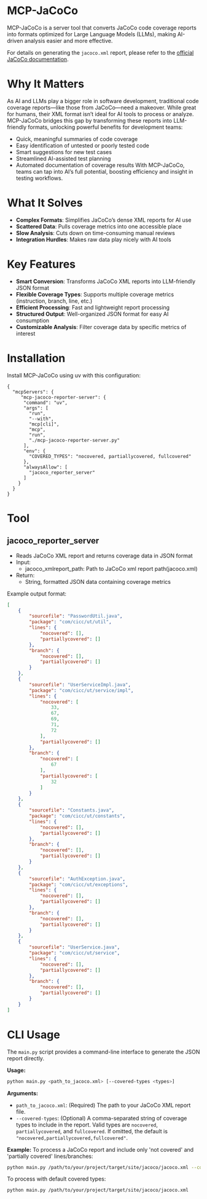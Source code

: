 # MCP-JaCoCo
MCP-JaCoCo is a server tool that converts JaCoCo code coverage reports into formats optimized for Large Language Models (LLMs), making AI-driven analysis easier and more effective.

For details on generating the `jacoco.xml` report, please refer to the [official JaCoCo documentation](https://www.jacoco.org/jacoco/trunk/doc/).

# Why It Matters
As AI and LLMs play a bigger role in software development, traditional code coverage reports—like those from JaCoCo—need a makeover. While great for humans, their XML format isn’t ideal for AI tools to process or analyze. MCP-JaCoCo bridges this gap by transforming these reports into LLM-friendly formats, unlocking powerful benefits for development teams:

- Quick, meaningful summaries of code coverage
- Easy identification of untested or poorly tested code
- Smart suggestions for new test cases
- Streamlined AI-assisted test planning
- Automated documentation of coverage results
With MCP-JaCoCo, teams can tap into AI’s full potential, boosting efficiency and insight in testing workflows.

# What It Solves
- **Complex Formats**: Simplifies JaCoCo’s dense XML reports for AI use
- **Scattered Data**: Pulls coverage metrics into one accessible place
- **Slow Analysis**: Cuts down on time-consuming manual reviews
- **Integration Hurdles**: Makes raw data play nicely with AI tools

# Key Features
- **Smart Conversion**: Transforms JaCoCo XML reports into LLM-friendly JSON format
- **Flexible Coverage Types**: Supports multiple coverage metrics (instruction, branch, line, etc.)
- **Efficient Processing**: Fast and lightweight report processing
- **Structured Output**: Well-organized JSON format for easy AI consumption
- **Customizable Analysis**: Filter coverage data by specific metrics of interest

# Installation
Install MCP-JaCoCo using uv with this configuration:
```
{
  "mcpServers": {
     "mcp-jacoco-reporter-server": {
      "command": "uv",
      "args": [
        "run",
        "--with",
        "mcp[cli]",
        "mcp",
        "run",
        "./mcp-jacoco-reporter-server.py"
      ],
      "env": {
        "COVERED_TYPES": "nocovered, partiallycovered, fullcovered"
      },
      "alwaysAllow": [
        "jacoco_reporter_server"
      ]
    }
  }
}
```

# Tool
## jacoco_reporter_server

- Reads JaCoCo XML report and returns coverage data in JSON format
- Input:
  - jacoco_xmlreport_path: Path to JaCoCo xml report path(jacoco.xml)
- Return:
  - String, formatted JSON data containing coverage metrics

Example output format:
```json
[
    {
        "sourcefile": "PasswordUtil.java",
        "package": "com/cicc/ut/util",
        "lines": {
            "nocovered": [],
            "partiallycovered": []
        },
        "branch": {
            "nocovered": [],
            "partiallycovered": []
        }
    },
    {
        "sourcefile": "UserServiceImpl.java",
        "package": "com/cicc/ut/service/impl",
        "lines": {
            "nocovered": [
                33,
                67,
                69,
                71,
                72
            ],
            "partiallycovered": []
        },
        "branch": {
            "nocovered": [
                67
            ],
            "partiallycovered": [
                32
            ]
        }
    },
    {
        "sourcefile": "Constants.java",
        "package": "com/cicc/ut/constants",
        "lines": {
            "nocovered": [],
            "partiallycovered": []
        },
        "branch": {
            "nocovered": [],
            "partiallycovered": []
        }
    },
    {
        "sourcefile": "AuthException.java",
        "package": "com/cicc/ut/exceptions",
        "lines": {
            "nocovered": [],
            "partiallycovered": []
        },
        "branch": {
            "nocovered": [],
            "partiallycovered": []
        }
    },
    {
        "sourcefile": "UserService.java",
        "package": "com/cicc/ut/service",
        "lines": {
            "nocovered": [],
            "partiallycovered": []
        },
        "branch": {
            "nocovered": [],
            "partiallycovered": []
        }
    }
]
```

# CLI Usage
The `main.py` script provides a command-line interface to generate the JSON report directly.

**Usage:**
```bash
python main.py <path_to_jacoco.xml> [--covered-types <types>]
```

**Arguments:**
-   `path_to_jacoco.xml`: (Required) The path to your JaCoCo XML report file.
-   `--covered-types`: (Optional) A comma-separated string of coverage types to include in the report. Valid types are `nocovered`, `partiallycovered`, and `fullcovered`. 
    If omitted, the default is `"nocovered,partiallycovered,fullcovered"`.

**Example:**
To process a JaCoCo report and include only 'not covered' and 'partially covered' lines/branches:
```bash
python main.py /path/to/your/project/target/site/jacoco/jacoco.xml --covered-types "nocovered,partiallycovered"
```

To process with default covered types:
```bash
python main.py /path/to/your/project/target/site/jacoco/jacoco.xml
```